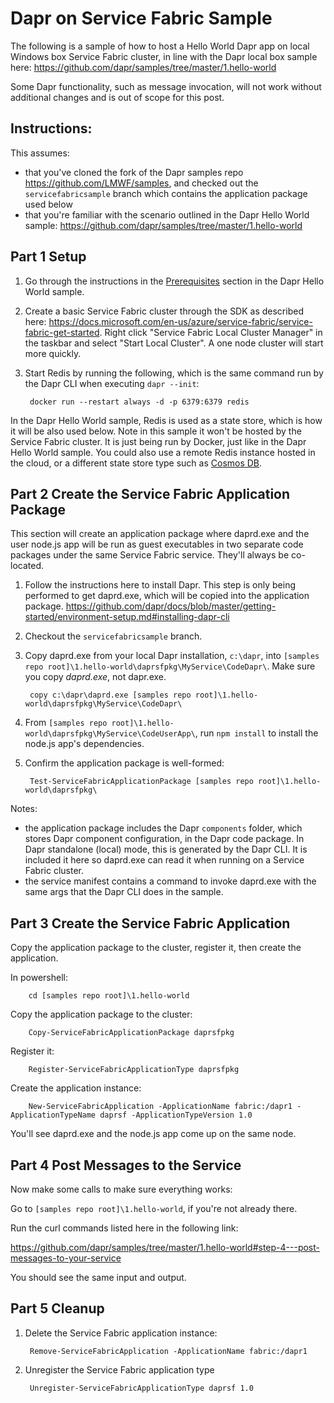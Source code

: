 # Dapr on Service Fabric Sample
The following is a sample of how to host a Hello World Dapr app on local Windows box Service Fabric cluster, in line with the Dapr local box sample here:
https://github.com/dapr/samples/tree/master/1.hello-world
 
Some Dapr functionality, such as message invocation, will not work without additional changes and is out of scope for this post.
 
## Instructions:
 
This assumes:
- that you've cloned the fork of the Dapr samples repo https://github.com/LMWF/samples, and checked out the `servicefabricsample` branch which contains the application package used below
- that you're familiar with the scenario outlined in the Dapr Hello World sample: https://github.com/dapr/samples/tree/master/1.hello-world
 
## Part 1 Setup
1. Go through the instructions in the [Prerequisites](https://github.com/dapr/samples/tree/master/1.hello-world#prerequisites) section in the Dapr Hello World sample.
 
2. Create a basic Service Fabric cluster through the SDK as described here: https://docs.microsoft.com/en-us/azure/service-fabric/service-fabric-get-started.  Right click "Service Fabric Local Cluster Manager" in the taskbar and select "Start Local Cluster".  A one node cluster will start more quickly.
 
3. Start Redis by running the following, which is the same command run by the Dapr CLI when executing `dapr --init`: 
    
        docker run --restart always -d -p 6379:6379 redis
 

In the Dapr Hello World sample, Redis is used as a state store, which is how it will be also used below.  Note in this sample it won't be hosted by the Service Fabric cluster.  It is just being run by Docker, just like in the Dapr Hello World sample.  You could also use a remote Redis instance hosted in the cloud, or a different state store type such as [Cosmos DB](https://github.com/dapr/docs/blob/master/howto/setup-state-store/setup-azure-cosmosdb.md).
 
 
## Part 2 Create the Service Fabric Application Package
 
This section will create an application package where daprd.exe and the user node.js app will be run as guest executables in two separate code packages under the same Service Fabric service.  They'll always be co-located.
 
1. Follow the instructions here to install Dapr.  This step is only being performed to get daprd.exe, which will be copied into the application package.
https://github.com/dapr/docs/blob/master/getting-started/environment-setup.md#installing-dapr-cli

2. Checkout the `servicefabricsample` branch.

3. Copy daprd.exe from your local Dapr installation, `c:\dapr`, into `[samples repo root]\1.hello-world\daprsfpkg\MyService\CodeDapr\`.  Make sure you copy _daprd.exe_, not dapr.exe.

        copy c:\dapr\daprd.exe [samples repo root]\1.hello-world\daprsfpkg\MyService\CodeDapr\

4. From `[samples repo root]\1.hello-world\daprsfpkg\MyService\CodeUserApp\`, run `npm install` to install the node.js app's dependencies.
 
5. Confirm the application package is well-formed:

        Test-ServiceFabricApplicationPackage [samples repo root]\1.hello-world\daprsfpkg\

Notes:
- the application package includes the Dapr `components` folder, which stores Dapr component configuration, in the Dapr code package.  In Dapr standalone (local) mode, this is generated by the Dapr CLI. It is included it here so daprd.exe can read it when running on a Service Fabric cluster.
 - the service manifest contains a command to invoke daprd.exe with the same args that the Dapr CLI does in the sample.
 
## Part 3 Create the Service Fabric Application
 
Copy the application package to the cluster, register it, then create the application.
 
In powershell:
 
        cd [samples repo root]\1.hello-world

Copy the application package to the cluster:

        Copy-ServiceFabricApplicationPackage daprsfpkg

Register it: 

        Register-ServiceFabricApplicationType daprsfpkg
 
Create the application instance:

        New-ServiceFabricApplication -ApplicationName fabric:/dapr1 -ApplicationTypeName daprsf -ApplicationTypeVersion 1.0
 
 
You'll see daprd.exe and the node.js app come up on the same node.
 

## Part 4 Post Messages to the Service
 
Now make some calls to make sure everything works:
 
Go to `[samples repo root]\1.hello-world`, if you're not already there.
 
Run the curl commands listed here in the following link:
 
https://github.com/dapr/samples/tree/master/1.hello-world#step-4---post-messages-to-your-service
 
You should see the same input and output.

## Part 5 Cleanup

1. Delete the Service Fabric application instance:

        Remove-ServiceFabricApplication -ApplicationName fabric:/dapr1

2. Unregister the Service Fabric application type

        Unregister-ServiceFabricApplicationType daprsf 1.0